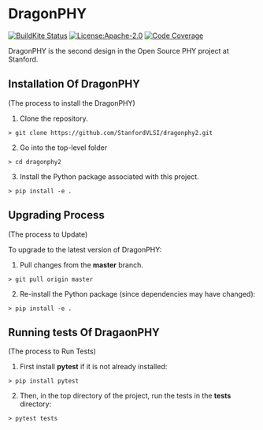 # DragonPHY

[![BuildKite Status](https://badge.buildkite.com/46976365e67cd49a5ef6402136255426d399b17039869a1efd.svg?branch=master)](https://buildkite.com/stanford-aha/dragonphy2)
[![License:Apache-2.0](https://img.shields.io/badge/License-Apache%202.0-blue.svg)](https://opensource.org/licenses/Apache-2.0)
[![Code Coverage](https://codecov.io/gh/StanfordVLSI/dragonphy2/branch/master/graph/badge.svg)](https://codecov.io/gh/StanfordVLSI/dragonphy2)

DragonPHY is the second design in the Open Source PHY project at Stanford.

## Installation Of DragonPHY
(The process to install the DragonPHY)

1. Clone the repository.
```shell
> git clone https://github.com/StanfordVLSI/dragonphy2.git
```
2. Go into the top-level folder
```shell
> cd dragonphy2
```
3. Install the Python package associated with this project.
```shell
> pip install -e .
```

## Upgrading Process
(The process to Update)

To upgrade to the latest version of DragonPHY:
1. Pull changes from the **master** branch.
```shell
> git pull origin master
```
2. Re-install the Python package (since dependencies may have changed):
```shell
> pip install -e .
```

## Running tests Of DragaonPHY
(The process to Run Tests)

1. First install **pytest** if it is not already installed:
```shell
> pip install pytest
```
2. Then, in the top directory of the project, run the tests in the **tests** directory:
```shell
> pytest tests
```
